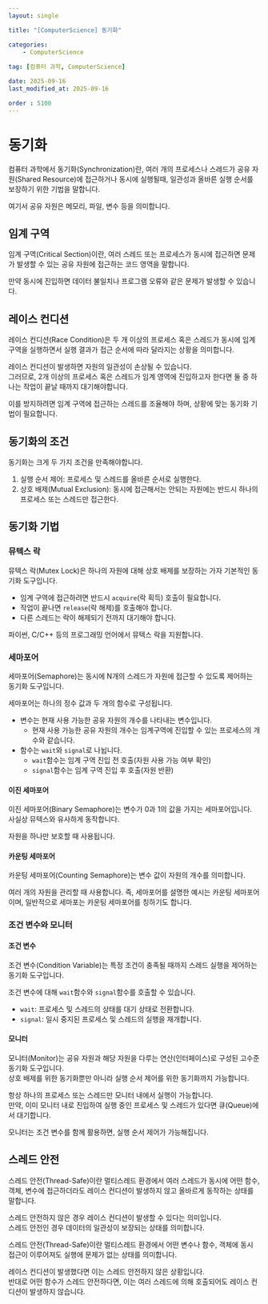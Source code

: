 ```yaml
---
layout: single

title: "[ComputerScience] 동기화"

categories:
    - ComputerScience
    
tag: [컴퓨터 과학, ComputerScience]

date: 2025-09-16
last_modified_at: 2025-09-16

order : 5100
---
```


# 동기화

컴퓨터 과학에서 동기화(Synchronization)란, 여러 개의 프로세스나 스레드가 공유 자원(Shared Resource)에 접근하거나 동시에 실행될때, 일관성과 올바른 실행 순서를 보장하기 위한 기법을 말합니다.

여기서 공유 자원은 메모리, 파일, 변수 등을 의미합니다.

## 임계 구역

임계 구역(Critical Section)이란, 여러 스레드 또는 프로세스가 동시에 접근하면 문제가 발생할 수 있는 공유 자원에 접근하는 코드 영역을 말합니다.

만약 동시에 진입하면 데이터 불일치나 프로그램 오류와 같은 문제가 발생할 수 있습니다.

## 레이스 컨디션

레이스 컨디션(Race Condition)은 두 개 이상의 프로세스 혹은 스레드가 동시에 임계 구역을 실행하면서 실행 결과가 접근 순서에 따라 달라지는 상황을 의미합니다.

레이스 컨디션이 발생하면 자원의 일관성이 손상될 수 있습니다.  
그러므로, 2개 이상의 프로세스 혹은 스레드가 임계 영역에 진입하고자 한다면 둘 중 하나는 작업이 끝날 때까지 대기해야합니다.

이를 방지하려면 임계 구역에 접근하는 스레드를 조율해야 하며, 상황에 맞는 동기화 기법이 필요합니다.

## 동기화의 조건

동기화는 크게 두 가지 조건을 만족해야합니다.

1. 실행 순서 제어: 프로세스 및 스레드를 올바른 순서로 실행한다.
2. 상호 배제(Mutual Exclusion): 동시에 접근해서는 안되는 자원에는 반드시 하나의 프로세스 또는 스레드만 접근한다.

## 동기화 기법

### 뮤텍스 락

뮤텍스 락(Mutex Lock)은 하나의 자원에 대해 상호 배제를 보장하는 가자 기본적인 동기화 도구입니다.

- 임계 구역에 접근하려면 반드시 `acquire`(락 획득) 호출이 필요합니다.
- 작업이 끝나면 `release`(락 해제)를 호출해야 합니다.
- 다른 스레드는 락이 해제되기 전까지 대기해야 합니다.

파이썬, C/C++ 등의 프로그래밍 언어에서 뮤텍스 락을 지원합니다.

### 세마포어

세마포어(Semaphore)는 동시에 N개의 스레드가 자원에 접근할 수 있도록 제어하는 동기화 도구입니다.

세마포어는 하나의 정수 값과 두 개의 함수로 구성됩니다.

- 변수는 현재 사용 가능한 공유 자원의 개수를 나타내는 변수입니다.
    + 현재 사용 가능한 공유 자원의 개수는 임계구역에 진입할 수 있는 프로세스의 개수와 같습니다.
- 함수는 `wait`와 `signal`로 나뉩니다.
    + `wait`함수는 임계 구역 진입 전 호출(자원 사용 가능 여부 확인)
    + `signal`함수는 임계 구역 진입 후 호출(자원 반환)

#### 이진 세마포어

이진 세마포어(Binary Semaphore)는 변수가 0과 1의 값을 가지는 세마포어입니다.  
사실상 뮤텍스와 유사하게 동작합니다.

자원을 하나만 보호할 때 사용됩니다.

#### 카운팅 세마포어

카운팅 세마포어(Counting Semaphore)는 변수 값이 자원의 개수를 의미합니다.

여러 개의 자원을 관리할 때 사용합니다.
즉, 세마포어를 설명한 예시는 카운팅 세마포어이며, 일반적으로 세마포는 카운팅 세마포어를 칭하기도 합니다.

### 조건 변수와 모니터

#### 조건 변수

조건 변수(Condition Variable)는 특정 조건이 충족될 때까지 스레드 실행을 제어하는 동기화 도구입니다.

조건 변수에 대해 `wait`함수와 `signal`함수를 호출할 수 있습니다.

- `wait`: 프로세스 및 스레드의 상태를 대기 상태로 전환합니다.
- `signal`: 일시 중지된 프로세스 및 스레드의 실행을 재개합니다.

#### 모니터

모니터(Monitor)는 공유 자원과 해당 자원을 다루는 연산(인터페이스)로 구성된 고수준 동기화 도구입니다.  
상호 배제를 위한 동기화뿐만 아니라 실행 순서 제어를 위한 동기화까지 가능합니다.

항상 하나의 프로세스 또는 스레드만 모니터 내에서 실행이 가능합니다.  
만약, 이미 모니터 내로 진입하여 실행 중인 프로세스 및 스레드가 있다면 큐(Queue)에서 대기합니다.

모니터는 조건 변수를 함께 활용하면, 실행 순서 제어가 가능해집니다.

## 스레드 안전

스레드 안전(Thread-Safe)이란 멀티스레드 환경에서 여러 스레드가 동시에 어떤 함수, 객체, 변수에 접근하더라도 레이스 컨디션이 발생하지 않고 올바르게 동작하는 상태를 말합니다.

스레드 안전하지 않은 경우 레이스 컨디션이 발생할 수 있다는 의미입니다.  
스레드 안전인 경우 데이터의 일관성이 보장되는 상태를 의미합니다.

스레드 안전(Thread-Safe)이란 멀티스레드 환경에서 어떤 변수나 함수, 객체에 동시 접근이 이루어져도 실행에 문제가 없는 상태를 의미합니다.

레이스 컨디션이 발생했다면 이는 스레드 안전하지 않은 상황입니다.  
반대로 어떤 함수가 스레드 안전하다면, 이는 여러 스레드에 의해 호출되어도 레이스 컨디션이 발생하지 않습니다.